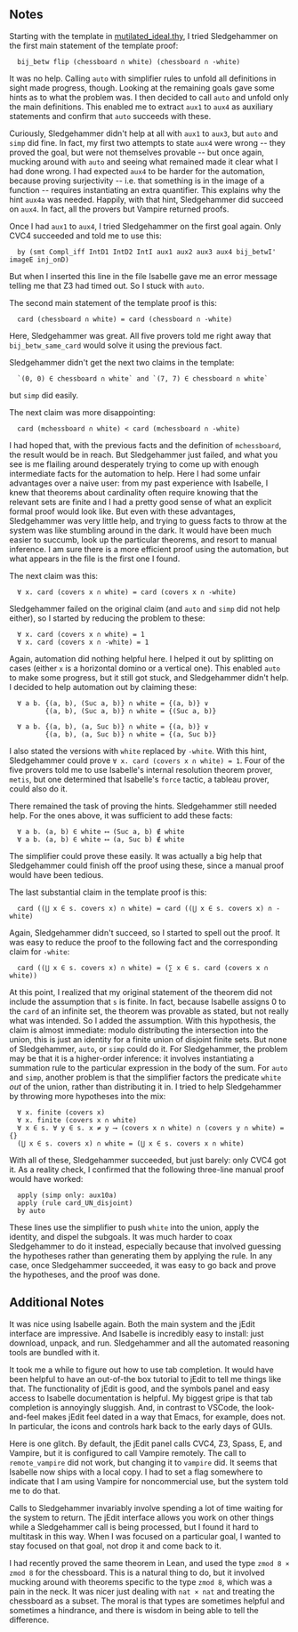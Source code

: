 Notes
-----

Starting with the template in [mutilated_ideal.thy](mutilated_ideal.thy), I tried Sledgehammer on the first main statement of the template proof:
```
  bij_betw flip (chessboard ∩ white) (chessboard ∩ -white)
```
It was no help. Calling `auto` with simplifier rules to unfold all definitions in sight made progress, though. Looking at the remaining goals gave some hints as to what the problem was. I then decided to call `auto` and unfold only the main definitions. This enabled me to extract `aux1` to `aux4` as auxiliary statements and confirm that `auto` succeeds with these.

Curiously, Sledgehammer didn't help at all with `aux1` to `aux3`, but `auto` and `simp` did fine. In fact, my first two attempts to state `aux4` were wrong -- they proved the goal, but were not themselves provable -- but once again, mucking around with `auto` and seeing what remained made it clear what I had done wrong. I had expected `aux4` to be harder for the automation, because proving surjectivity -- i.e. that something is in the image of a function -- requires instantiating an extra quantifier. This explains why the hint `aux4a` was needed. Happily, with that hint, Sledgehammer did succeed on `aux4`. In fact, all the provers but Vampire returned proofs.

Once I had `aux1` to `aux4`, I tried Sledgehammer on the first goal again. Only CVC4 succeeded and told me to use this:
```
  by (smt Compl_iff IntD1 IntD2 IntI aux1 aux2 aux3 aux4 bij_betwI' imageE inj_onD)
```
But when I inserted this line in the file Isabelle gave me an error message telling me that Z3 had timed out. So I stuck with `auto`.

The second main statement of the template proof is this:
```
  card (chessboard ∩ white) = card (chessboard ∩ -white)
```
Here, Sledgehammer was great. All five provers told me right away that `bij_betw_same_card` would solve it using the previous fact.

Sledgehammer didn't get the next two claims in the template:
```
  `(0, 0) ∈ chessboard ∩ white` and `(7, 7) ∈ chessboard ∩ white`
```
but `simp` did easily.

The next claim was more disappointing:
```
  card (mchessboard ∩ white) < card (mchessboard ∩ -white)
```
I had hoped that, with the previous facts and the definition of `mchessboard`, the result would be in reach. But Sledgehammer just failed, and what you see is me flailing around desperately trying to come up with enough intermediate facts for the automation to help. Here I had some unfair advantages over a naive user: from my past experience with Isabelle, I knew that theorems about cardinality often require knowing that the relevant sets are finite and I had a pretty good sense of what an explicit formal proof would look like. But even with these advantages, Sledgehammer was very little help, and trying to guess facts to throw at the system was like stumbling around in the dark. It would have been much easier to succumb, look up the particular theorems, and resort to manual inference. I am sure there is a more efficient proof using the automation, but what appears in the file is the first one I found.

The next claim was this:
```
  ∀ x. card (covers x ∩ white) = card (covers x ∩ -white)
```
Sledgehammer failed on the original claim (and `auto` and `simp` did not help either), so I started by reducing the problem to these:
```
  ∀ x. card (covers x ∩ white) = 1
  ∀ x. card (covers x ∩ -white) = 1
```
Again, automation did nothing helpful here. I helped it out by splitting on cases (either `x` is a horizontal domino or a vertical one). This enabled `auto` to make some progress, but it still got stuck, and Sledgehammer didn't help. I decided to help automation out by claiming these:
```
  ∀ a b. {(a, b), (Suc a, b)} ∩ white = {(a, b)} ∨
         {(a, b), (Suc a, b)} ∩ white = {(Suc a, b)}

  ∀ a b. {(a, b), (a, Suc b)} ∩ white = {(a, b)} ∨
         {(a, b), (a, Suc b)} ∩ white = {(a, Suc b)}
```
I also stated the versions with `white` replaced by `-white`. With this hint, Sledgehammer could prove `∀ x. card (covers x ∩ white) = 1`. Four of the five provers told me to use Isabelle's internal resolution theorem prover, `metis`, but one determined that Isabelle's `force` tactic, a tableau prover, could also do it.

There remained the task of proving the hints. Sledgehammer still needed help. For the ones above, it was sufficient to add these facts:
```
  ∀ a b. (a, b) ∈ white ⟷ (Suc a, b) ∉ white
  ∀ a b. (a, b) ∈ white ⟷ (a, Suc b) ∉ white
```
The simplifier could prove these easily. It was actually a big help that Sledgehammer could finish off the proof using these, since a manual proof would have been tedious.

The last substantial claim in the template proof is this:
```
  card ((⋃ x ∈ s. covers x) ∩ white) = card ((⋃ x ∈ s. covers x) ∩ -white)
```
Again, Sledgehammer didn't succeed, so I started to spell out the proof. It was easy to reduce the proof to the following fact and the corresponding claim for `-white`:
```
  card ((⋃ x ∈ s. covers x) ∩ white) = (∑ x ∈ s. card (covers x ∩ white))
```
At this point, I realized that my original statement of the theorem did not include the assumption that `s` is finite. In fact, because Isabelle assigns 0 to the `card` of an infinite set, the theorem was provable as stated, but not really what was intended. So I added the assumption. With this hypothesis, the claim is almost immediate: modulo distributing the intersection into the union, this is just an identity for a finite union of disjoint finite sets. But none of Sledgehammer, `auto`, or `simp` could do it. For Sledgehammer, the problem may be that it is a higher-order inference: it involves instantiating a summation rule to the particular expression in the body of the sum. For `auto` and `simp`, another problem is that the simplifier factors the predicate `white` *out* of the union, rather than distributing it in. I tried to help Sledgehammer by throwing more hypotheses into the mix:
```
  ∀ x. finite (covers x)
  ∀ x. finite (covers x ∩ white)
  ∀ x ∈ s. ∀ y ∈ s. x ≠ y ⟶ (covers x ∩ white) ∩ (covers y ∩ white) = {}
  (⋃ x ∈ s. covers x) ∩ white = (⋃ x ∈ s. covers x ∩ white)
```
With all of these, Sledgehammer succeeded, but just barely: only CVC4 got it. As a reality check, I confirmed that the following three-line manual proof would have worked:
```
  apply (simp only: aux10a)
  apply (rule card_UN_disjoint)
  by auto
```
These lines use the simplifier to push `white` into the union, apply the identity, and dispel the subgoals. It was much harder to coax Sledgehammer to do it instead, especially because that involved guessing the hypotheses rather than generating them by applying the rule. In any case, once Sledgehammer succeeded, it was easy to go back and prove the hypotheses, and the proof was done.

Additional Notes
----------------

It was nice using Isabelle again. Both the main system and the jEdit interface are impressive. And Isabelle is incredibly easy to install: just download, unpack, and run. Sledgehammer and all the automated reasoning tools are bundled with it.

It took me a while to figure out how to use tab completion. It would have been helpful to have an out-of-the box tutorial to jEdit to tell me things like that. The functionality of jEdit is good, and the symbols panel and easy access to Isabelle documentation is helpful. My biggest gripe is that tab completion is annoyingly sluggish. And, in contrast to VSCode, the look-and-feel makes jEdit feel dated in a way that Emacs, for example, does not. In particular, the icons and controls hark back to the early days of GUIs.

Here is one glitch. By default, the jEdit panel calls CVC4, Z3, Spass, E, and Vampire, but it is configured to call Vampire remotely. The call to `remote_vampire` did not work, but changing it to `vampire` did. It seems that Isabelle now ships with a local copy. I had to set a flag somewhere to indicate that I am using Vampire for noncommercial use, but the system told me to do that.

Calls to Sledgehammer invariably involve spending a lot of time waiting for the system to return. The jEdit interface allows you work on other things while a Sledgehammer call is being processed, but I found it hard to multitask in this way. When I was focused on a particular goal, I wanted to stay focused on that goal, not drop it and come back to it.

I had recently proved the same theorem in Lean, and used the type `zmod 8 × zmod 8` for the chessboard. This is a natural thing to do, but it involved mucking around with theorems specific to the type `zmod 8`, which was a pain in the neck. It was nicer just dealing with `nat × nat` and treating the chessboard as a subset. The moral is that types are sometimes helpful and sometimes a hindrance, and there is wisdom in being able to tell the difference.
